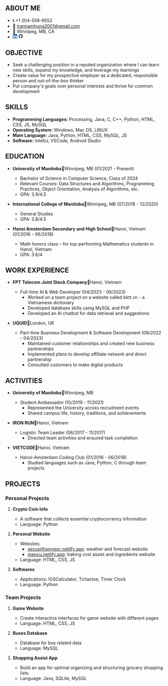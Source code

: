 ## ABOUT ME
- **📞** +1 204-558-9552
- **📧** trannamhung2001@gmail.com
- **📍** Winnipeg, MB, CA
- [<svg height="3%" style="fill-rule:evenodd;clip-rule:evenodd;stroke-linejoin:round;stroke-miterlimit:2;" version="1.1" viewBox="0 0 512 512" width="3%" xml:space="preserve" xmlns="http://www.w3.org/2000/svg" xmlns:serif="http://www.serif.com/" xmlns:xlink="http://www.w3.org/1999/xlink"><g id="g5891"><path d="M512,64c0,-35.323 -28.677,-64 -64,-64l-384,0c-35.323,0 -64,28.677 -64,64l0,384c0,35.323 28.677,64 64,64l384,0c35.323,0 64,-28.677 64,-64l0,-384Z" id="background" style="fill:#2867b2;"/><g id="shapes"><rect height="257.962" id="rect11" style="fill:#fff;" width="85.76" x="61.053" y="178.667"/><path d="M104.512,54.28c-29.341,0 -48.512,19.29 -48.512,44.573c0,24.752 18.588,44.574 47.377,44.574l0.554,0c29.903,0 48.516,-19.822 48.516,-44.574c-0.555,-25.283 -18.611,-44.573 -47.935,-44.573Z" id="path13-0" style="fill:#fff;fill-rule:nonzero;"/><path d="M357.278,172.601c-45.49,0 -65.866,25.017 -77.276,42.589l0,-36.523l-85.738,0c1.137,24.197 0,257.961 0,257.961l85.737,0l0,-144.064c0,-7.711 0.554,-15.42 2.827,-20.931c6.188,-15.4 20.305,-31.352 43.993,-31.352c31.012,0 43.436,23.664 43.436,58.327l0,138.02l85.741,0l0,-147.93c0,-79.237 -42.305,-116.097 -98.72,-116.097Z" id="path15" style="fill:#fff;fill-rule:nonzero;"/></g></g></svg>](https://www.linkedin.com/in/hdz2001/) [<svg height="31%" id="Layer_1" style="enable-background:new 0 0 512 512;" version="1.1" viewBox="0 0 512 512" width="3%" xml:space="preserve" xmlns="http://www.w3.org/2000/svg" xmlns:xlink="http://www.w3.org/1999/xlink"><style type="text/css"><![CDATA[
	.st0{fill-rule:evenodd;clip-rule:evenodd;}
]]></style><g><path class="st0" d="M256,32C132.3,32,32,134.8,32,261.7c0,101.5,64.2,187.5,153.2,217.9c11.2,2.1,15.3-5,15.3-11.1   c0-5.5-0.2-19.9-0.3-39.1c-62.3,13.9-75.5-30.8-75.5-30.8c-10.2-26.5-24.9-33.6-24.9-33.6c-20.3-14.3,1.5-14,1.5-14   c22.5,1.6,34.3,23.7,34.3,23.7c20,35.1,52.4,25,65.2,19.1c2-14.8,7.8-25,14.2-30.7c-49.7-5.8-102-25.5-102-113.5   c0-25.1,8.7-45.6,23-61.6c-2.3-5.8-10-29.2,2.2-60.8c0,0,18.8-6.2,61.6,23.5c17.9-5.1,37-7.6,56.1-7.7c19,0.1,38.2,2.6,56.1,7.7   c42.8-29.7,61.5-23.5,61.5-23.5c12.2,31.6,4.5,55,2.2,60.8c14.3,16.1,23,36.6,23,61.6c0,88.2-52.4,107.6-102.3,113.3   c8,7.1,15.2,21.1,15.2,42.5c0,30.7-0.3,55.5-0.3,63c0,6.1,4,13.3,15.4,11C415.9,449.1,480,363.1,480,261.7   C480,134.8,379.7,32,256,32z"/></g></svg>](https://github.com/Hdz2001) 

## OBJECTIVE
- Seek a challenging position in a reputed organization where I can learn new skills, expand my knowledge, and leverage my learnings
- Create value for my prospective employer as a dedicated, responsible person and out-of-the-box thinker
- Put company's goals over personal interests and thrive for common development

## SKILLS
- **Programming Languages:** Processing, Java, C, C++, Python, HTML, CSS, JS, MySQL
- **Operating System:** Windows, Mac OS, LINUX
- **Main Language:** Java, Python, HTML, CSS, MySQL, JS
- **Software:** IntelliJ, VSCode, Android Studio

## EDUCATION
- **University of Manitoba**📍Winnipeg, MB (01/2021 - Present)
    - Bachelor of Science in Computer Science, Class of 2024
    - Relevant Courses: Data Structures and Algorithms, Programming Practices, Object Orientation, Analysis of Algorithms, etc.
    - GPA: 3.9/4.5

- **International College of Manitoba**📍Winnipeg, MB (07/2018 - 12/2020)
    - General Studies
    - GPA: 3.8/4.5

- **Hanoi Amsterdam Secondary and High School**📍Hanoi, Vietnam (01/2016 - 06/2018)
    - Math honors class – for top-performing Mathematics students in Hanoi, Vietnam
    - GPA: 3.6/4

## WORK EXPERIENCE
- **FPT Telecom Joint Stock Company**📍Hanoi, Vietnam
    - Full-time AI & Web Developer (04/2023 - 09/2023)
        - Worked on a team project on a website called bktt.vn - a Vietnamese dictionary
        - Developed database skills using MySQL and PHP
        - Developed an AI chatbot for data retrieval and suggestions

- **UQUID**📍London, UK
    - Part-time Business Development & Software Development (08/2022 - 04/2023)
        - Maintained customer relationships and created new business partnerships
        - Implemented plans to develop affiliate network and direct partnership
        - Consulted customers to make digital products

## ACTIVITIES
- **University of Manitoba**📍Winnipeg, MB
    - Student Ambassador (10/2019 - 11/2021)
        - Represented the University across recruitment events
        - Shared campus life, history, traditions, and achievements

- **IRON RUN**📍Hanoi, Vietnam
    - Logistic Team Leader (06/2017 - 11/2017)
        - Directed team activities and ensured task completion

- **VIETCODE**📍Hanoi, Vietnam
    - Hanoi-Amsterdam Coding Club (01/2016 - 06/2018)
        - Studied languages such as Java, Python, C through team projects

## PROJECTS
### Personal Projects
1. **Crypto Coin Info**
   - A software that collects essential cryptocurrency information
   - Language: Python

2. **Personal Website**
   - Websites:
     - [secuoithaongoc.netlify.app](https://secuoithaongoc.netlify.app): weather and forecast website
     - [meocu.netlify.app](https://meocu.netlify.app): baking cost assist and ingredients website
   - Language: HTML, CSS, JS

3. **Softwares**
   - Applications: IOSCalculator, Tictactoe, Timer Clock
   - Language: Python

### Team Projects
1. **Game Website**
   - Create interactive interfaces for game website with different pages
   - Language: HTML, CSS, JS

2. **Buses Database**
   - Database for bus related data
   - Language: MySQL

3. **Shopping Assist App**
   - Build an app for optimal organizing and structuring grocery shopping lists.
   - Language: Java, SQLite, MySQL
